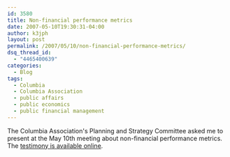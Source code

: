 ```yaml
---
id: 3580
title: Non-financial performance metrics
date: 2007-05-10T19:30:31-04:00
author: k3jph
layout: post
permalink: /2007/05/10/non-financial-performance-metrics/
dsq_thread_id:
  - "4465400639"
categories:
  - Blog
tags:
  - Columbia
  - Columbia Association
  - public affairs
  - public economics
  - public financial management
---
```


The Columbia Association's Planning and Strategy Committee asked me to present at the May 10th meeting about non-financial performance metrics. The [testimony is available online](/assets/docs/James-Howard-Letter-Regarding-Non-financial-Performance-Metrics.pdf).
